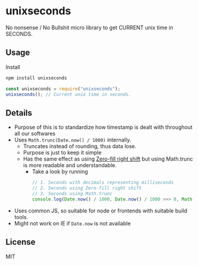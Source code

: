 # unixseconds
No nonsense / No Bullshit micro library to get CURRENT unix time in SECONDS.  

## Usage
Install
```sh
npm install unixseconds
```

```javascript
const unixseconds = require("unixseconds");
unixseconds(); // Current unix time in seconds.
```

## Details
- Purpose of this is to standardize how timestamp is dealt with throughout all our softwares
- Uses ```Math.trunc(Date.now() / 1000)``` internally.
    - Truncates instead of rounding, thus data lose.
    - Purpose is just to keep it simple
    - Has the same effect as using [Zero-fill right shift](https://developer.mozilla.org/en-US/docs/Web/JavaScript/Reference/Operators/Bitwise_Operators) but using Math.trunc is more readable and understandable.
        - Take a look by running
            ```javascript
            // 1. Seconds with decimals representing milliseconds
            // 2. Seconds using Zero-fill right shift
            // 3. Seconds using Math.trunc
            console.log(Date.now() / 1000, Date.now() / 1000 >>> 0, Math.trunc(Date.now() / 1000))
            ```
- Uses common JS, so suitable for node or frontends with suitable build tools.
- Might not work on IE if ```Date.now``` is not available

## License
MIT